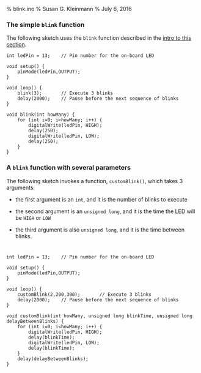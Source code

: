 % blink.ino
% Susan G. Kleinmann
% July 6, 2016

### The simple `blink` function ###

The following sketch uses the `blink` function described in the [intro to this section](index.html).

    int ledPin = 13;    // Pin number for the on-board LED
    
    void setup() {
        pinMode(ledPin,OUTPUT);
    }
    
    void loop() {
        blink(3);       // Execute 3 blinks 
        delay(2000);    // Pause before the next sequence of blinks
    }
    
    void blink(int howMany) {
        for (int i=0; i<howMany; i++) {
            digitalWrite(ledPin, HIGH);
            delay(250);
            digitalWrite(ledPin, LOW);
            delay(250);
        }
    }

### A `blink` function with several parameters ###

The following sketch invokes a function, `customBlink()`, which takes 3 arguments:

* the first argument is an `int`, and it is the number of blinks to execute

* the second argument is an `unsigned long`, and it is the time the LED will be `HIGH` or `LOW`

* the third argument is also `unsigned long`, and it is the time between blinks.

#
    int ledPin = 13;    // Pin number for the on-board LED
    
    void setup() {
        pinMode(ledPin,OUTPUT);
    }
    
    void loop() {
        customBlink(2,200,300);       // Execute 3 blinks 
        delay(2000);    // Pause before the next sequence of blinks
    }
    
    void customBlink(int howMany, unsigned long blinkTime, unsigned long delayBetweenBlinks) {
        for (int i=0; i<howMany; i++) {
            digitalWrite(ledPin, HIGH);
            delay(blinkTime);
            digitalWrite(ledPin, LOW);
            delay(blinkTime);
        }
        delay(delayBetweenBlinks);
    }

